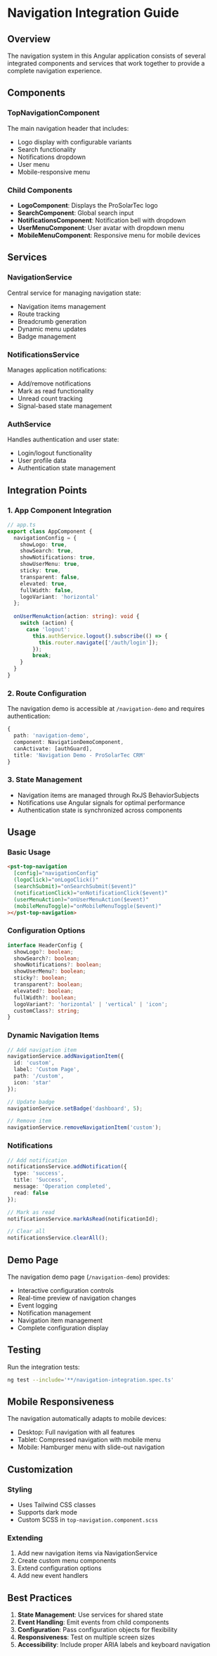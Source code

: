# Navigation Integration Guide

## Overview

The navigation system in this Angular application consists of several integrated components and services that work together to provide a complete navigation experience.

## Components

### TopNavigationComponent
The main navigation header that includes:
- Logo display with configurable variants
- Search functionality
- Notifications dropdown
- User menu
- Mobile-responsive menu

### Child Components
- **LogoComponent**: Displays the ProSolarTec logo
- **SearchComponent**: Global search input
- **NotificationsComponent**: Notification bell with dropdown
- **UserMenuComponent**: User avatar with dropdown menu
- **MobileMenuComponent**: Responsive menu for mobile devices

## Services

### NavigationService
Central service for managing navigation state:
- Navigation items management
- Route tracking
- Breadcrumb generation
- Dynamic menu updates
- Badge management

### NotificationsService
Manages application notifications:
- Add/remove notifications
- Mark as read functionality
- Unread count tracking
- Signal-based state management

### AuthService
Handles authentication and user state:
- Login/logout functionality
- User profile data
- Authentication state management

## Integration Points

### 1. App Component Integration
```typescript
// app.ts
export class AppComponent {
  navigationConfig = {
    showLogo: true,
    showSearch: true,
    showNotifications: true,
    showUserMenu: true,
    sticky: true,
    transparent: false,
    elevated: true,
    fullWidth: false,
    logoVariant: 'horizontal'
  };
  
  onUserMenuAction(action: string): void {
    switch (action) {
      case 'logout':
        this.authService.logout().subscribe(() => {
          this.router.navigate(['/auth/login']);
        });
        break;
    }
  }
}
```

### 2. Route Configuration
The navigation demo is accessible at `/navigation-demo` and requires authentication:
```typescript
{
  path: 'navigation-demo',
  component: NavigationDemoComponent,
  canActivate: [authGuard],
  title: 'Navigation Demo - ProSolarTec CRM'
}
```

### 3. State Management
- Navigation items are managed through RxJS BehaviorSubjects
- Notifications use Angular signals for optimal performance
- Authentication state is synchronized across components

## Usage

### Basic Usage
```html
<pst-top-navigation
  [config]="navigationConfig"
  (logoClick)="onLogoClick()"
  (searchSubmit)="onSearchSubmit($event)"
  (notificationClick)="onNotificationClick($event)"
  (userMenuAction)="onUserMenuAction($event)"
  (mobileMenuToggle)="onMobileMenuToggle($event)"
></pst-top-navigation>
```

### Configuration Options
```typescript
interface HeaderConfig {
  showLogo?: boolean;
  showSearch?: boolean;
  showNotifications?: boolean;
  showUserMenu?: boolean;
  sticky?: boolean;
  transparent?: boolean;
  elevated?: boolean;
  fullWidth?: boolean;
  logoVariant?: 'horizontal' | 'vertical' | 'icon';
  customClass?: string;
}
```

### Dynamic Navigation Items
```typescript
// Add navigation item
navigationService.addNavigationItem({
  id: 'custom',
  label: 'Custom Page',
  path: '/custom',
  icon: 'star'
});

// Update badge
navigationService.setBadge('dashboard', 5);

// Remove item
navigationService.removeNavigationItem('custom');
```

### Notifications
```typescript
// Add notification
notificationsService.addNotification({
  type: 'success',
  title: 'Success',
  message: 'Operation completed',
  read: false
});

// Mark as read
notificationsService.markAsRead(notificationId);

// Clear all
notificationsService.clearAll();
```

## Demo Page

The navigation demo page (`/navigation-demo`) provides:
- Interactive configuration controls
- Real-time preview of navigation changes
- Event logging
- Notification management
- Navigation item management
- Complete configuration display

## Testing

Run the integration tests:
```bash
ng test --include='**/navigation-integration.spec.ts'
```

## Mobile Responsiveness

The navigation automatically adapts to mobile devices:
- Desktop: Full navigation with all features
- Tablet: Compressed navigation with mobile menu
- Mobile: Hamburger menu with slide-out navigation

## Customization

### Styling
- Uses Tailwind CSS classes
- Supports dark mode
- Custom SCSS in `top-navigation.component.scss`

### Extending
1. Add new navigation items via NavigationService
2. Create custom menu components
3. Extend configuration options
4. Add new event handlers

## Best Practices

1. **State Management**: Use services for shared state
2. **Event Handling**: Emit events from child components
3. **Configuration**: Pass configuration objects for flexibility
4. **Responsiveness**: Test on multiple screen sizes
5. **Accessibility**: Include proper ARIA labels and keyboard navigation